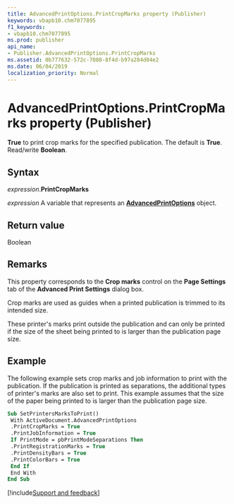 ```yaml
---
title: AdvancedPrintOptions.PrintCropMarks property (Publisher)
keywords: vbapb10.chm7077895
f1_keywords:
- vbapb10.chm7077895
ms.prod: publisher
api_name:
- Publisher.AdvancedPrintOptions.PrintCropMarks
ms.assetid: 0b777632-572c-7080-8f4d-b97a284d04e2
ms.date: 06/04/2019
localization_priority: Normal
---
```



# AdvancedPrintOptions.PrintCropMarks property (Publisher)

**True** to print crop marks for the specified publication. The default is **True**. Read/write **Boolean**.


## Syntax

_expression_.**PrintCropMarks**

_expression_ A variable that represents an **[AdvancedPrintOptions](Publisher.AdvancedPrintOptions.md)** object.


## Return value

Boolean


## Remarks

This property corresponds to the **Crop marks** control on the **Page Settings** tab of the **Advanced Print Settings** dialog box.

Crop marks are used as guides when a printed publication is trimmed to its intended size.

These printer's marks print outside the publication and can only be printed if the size of the sheet being printed to is larger than the publication page size.


## Example

The following example sets crop marks and job information to print with the publication. If the publication is printed as separations, the additional types of printer's marks are also set to print. This example assumes that the size of the paper being printed to is larger than the publication page size.


```vb
Sub SetPrintersMarksToPrint() 
 With ActiveDocument.AdvancedPrintOptions 
 .PrintCropMarks = True 
 .PrintJobInformation = True 
 If PrintMode = pbPrintModeSeparations Then 
 .PrintRegistrationMarks = True 
 .PrintDensityBars = True 
 .PrintColorBars = True 
 End If 
 End With 
End Sub
```



[!include[Support and feedback](~/includes/feedback-boilerplate.md)]